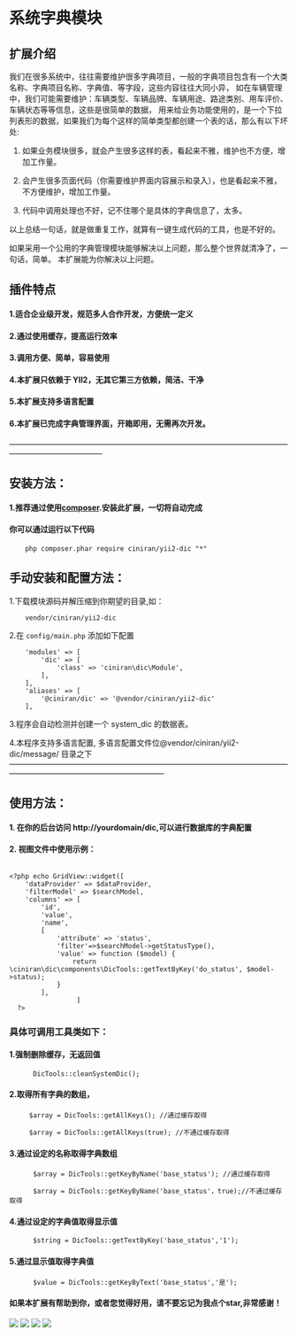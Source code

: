 # 系统字典模块
## 扩展介绍 
我们在很多系统中，往往需要维护很多字典项目，一般的字典项目包含有一个大类名称、字典项目名称、字典值、等字段，这些内容往往大同小异，
如在车辆管理中，我们可能需要维护：车辆类型、车辆品牌、车辆用途、路途类别、用车评价、车辆状态等等信息，这些是很简单的数据，
用来给业务功能使用的，是一个下拉列表形的数据，如果我们为每个这样的简单类型都创建一个表的话，那么有以下坏处:
     
1)  如果业务模块很多，就会产生很多这样的表，看起来不雅，维护也不方便，增加工作量。

2)  会产生很多页面代码（你需要维护界面内容展示和录入），也是看起来不雅，不方便维护，增加工作量。

3)  代码中调用处理也不好，记不住哪个是具体的字典信息了，太多。

以上总结一句话，就是做重复工作，就算有一键生成代码的工具，也是不好的。

如果采用一个公用的字典管理模块能够解决以上问题，那么整个世界就清净了，一句话，简单。 
本扩展能为你解决以上问题。  

## 插件特点
#### 1.适合企业级开发，规范多人合作开发，方便统一定义
#### 2.通过使用缓存，提高运行效率
#### 3.调用方便、简单，容易使用
#### 4.本扩展只依赖于 YII2，无其它第三方依赖，简洁、干净
#### 5.本扩展支持多语言配置
#### 6.本扩展已完成字典管理界面，开箱即用，无需再次开发。
————————————————————————————————————————————————

## 安装方法：
#### 1.推荐通过使用[composer](http://getcomposer.org/download/).安装此扩展，一切将自动完成
####  你可以通过运行以下代码
````
    php composer.phar require ciniran/yii2-dic "*"
````

## 手动安装和配置方法：
1.下载模块源码并解压缩到你期望的目录,如：
````
    vendor/ciniran/yii2-dic
````


2.在 `config/main.php` 添加如下配置
````
    'modules' => [
        'dic' => [
            'class' => 'ciniran\dic\Module',
        ],
    ],
    'aliases' => [
        '@ciniran/dic' => '@vendor/ciniran/yii2-dic'
    ],
````
3.程序会自动检测并创建一个 system_dic 的数据表。


4.本程序支持多语言配置,
    多语言配置文件位@vendor/ciniran/yii2-dic/message/ 目录之下 
  ————————————————————————————————————————————————————————
  
## 使用方法：
    
#### 1. 在你的后台访问 http://yourdomain/dic,可以进行数据库的字典配置


#### 2. 视图文件中使用示例：
````

<?php echo GridView::widget([
    'dataProvider' => $dataProvider,
    'filterModel' => $searchModel,
    'columns' => [
        'id',
        'value',
        'name',
        [
            'attribute' => 'status',
            'filter'=>$searchModel->getStatusType(),
            'value' => function ($model) {
                return \ciniran\dic\components\DicTools::getTextByKey('do_status', $model->status);
            }
        ],
                 ]
  ?>
````
### 具体可调用工具类如下：

#### 1.强制删除缓存，无返回值
````     
      DicTools::cleanSystemDic();
````

#### 2.取得所有字典的数组，
````
     $array = DicTools::getAllKeys(); //通过缓存取得
     
     $array = DicTools::getAllKeys(true); //不通过缓存取得

````
#### 3.通过设定的名称取得字典数组
````
      $array = DicTools::getKeyByName('base_status'); //通过缓存取得
      
      $array = DicTools::getKeyByName('base_status'，true);//不通过缓存取得

````

#### 4.通过设定的字典值取得显示值
````
      $string = DicTools::getTextByKey('base_status','1');

````
#### 5.通过显示值取得字典值
````
      $value = DicTools::getKeyByText('base_status','是');

````


#### 如果本扩展有帮助到你，或者您觉得好用，请不要忘记为我点个star,非常感谢！


![](https://github.com/ciniran/yii2-dic/raw/master/images/1.png)
![](https://github.com/ciniran/yii2-dic/raw/master/images/2.png)
![](https://github.com/ciniran/yii2-dic/raw/master/images/3.png)
![](https://github.com/ciniran/yii2-dic/raw/master/images/4.png)
